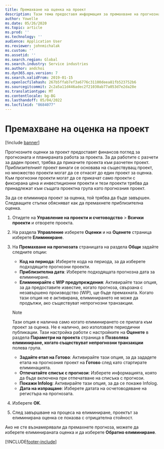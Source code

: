 ```yaml
---
title: Премахване на оценка на проект
description: Тази тема предоставя информация за премахване на прогнозна оценка на проекта, след като тя е завършена.
author: Yowelle
ms.date: 05/26/2020
ms.topic: article
ms.prod: ''
ms.technology: ''
audience: Application User
ms.reviewer: johnmichalak
ms.custom: ''
ms.assetid: ''
ms.search.region: Global
ms.search.industry: Service industries
ms.author: andchoi
ms.dyn365.ops.version: 7
ms.search.validFrom: 2019-01-15
ms.openlocfilehash: 267b5ffab7ef3a6776c31100deea81fb523752b6
ms.sourcegitcommit: 2c2a5a11d446adec2f21030ab77a053d7e2da28e
ms.translationtype: MT
ms.contentlocale: bg-BG
ms.lasthandoff: 05/04/2022
ms.locfileid: "8684077"
---
```

# <a name="eliminate-a-project-estimate"></a>Премахване на оценка на проект

[!include [banner](../includes/banner.md)]

Прогнозните оценки за проект предоставят финансов поглед за прогнозната и планираната работа за проекта. За да работите с разчети за даден проект, трябва да прикачите проекта към разчетен проект. Приблизителният проект винаги се основава на съществуващ проект, но множество проекти могат да се отнасят до един проект за оценка. Към прогнозни проекти могат да се прикачат само проекти с фиксирана цена и инвестиционни проекти и тези проекти трябва да принадлежат към същата проектна група като прогнозния проект.

За да се елиминира проект за оценка, той трябва да бъде завършен. Следващите стъпки обясняват как да премахнете приблизителна оценка.

1. Отидете на **Управление на проекти и счетоводство** > **Всички проекти** и отворете проекта. 
2. На раздела **Управление** изберете **Оценки** и на **Оценете** страница изберете **Елиминиране**.
3. На **Премахване на прогнозата** страницата на раздела **Общи** задайте следните опции:

   - **Код на периода**: Изберете кода на периода, за да изберете подходящите прогнозни проекти. 
   - **Приблизителна дата**: Изберете подходящата прогнозна дата за елиминиране.
   - **Елиминирайте с WIP предупреждения**: Активирайте тази опция, за да предоставите известие, когато прогноза, свързана с незавършено производство (WIP), ще бъде премахната. Когато тази опция не е активирана, елиминирането не може да продължи, ако съществуват непрогнозни транзакции. 
   > [!NOTE]
   > Тази опция е налична само когато елиминирането се прилага към проект за оценка. Не е налично, ако използвате периодични публикации. Тази настройка работи с настройките на **Оценете** в раздела **Параметри на проекта** страница в **Позволява елиминиране, когато съществуват непрогнозни транзакции** полева група.
   - **Задайте етап на Готово**: Активирайте тази опция, за да зададете етапа на прогнозния проект на **Готово** след като стартирате елиминацията.
   - **Отпечатайте списък с прогнози**: Изберете информацията, която да бъде включена при отпечатване на списъка с прогнози.
   - **Покажи Infolog**: Активирайте тази опция, за да се покаже Infolog.
   - **Дата на изпращане**: Изберете датата на осчетоводяване на регистъра на прогнозата.

4.  Изберете **OK**.
5. След завършване на процеса на елиминиране, проектът за елиминирана оценка се показва с отрицателна стойност. 

Ако не сте възнамерявали да премахнете прогноза, можете да изберете елиминираната оценка и да изберете **Обратно елиминиране**.   


[!INCLUDE[footer-include](../includes/footer-banner.md)]